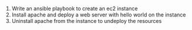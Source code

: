 1. Write an ansible playbook to create an ec2 instance
2. Install apache and deploy a web server with hello world on the instance
3. Uninstall apache from the instance to undeploy the resources

